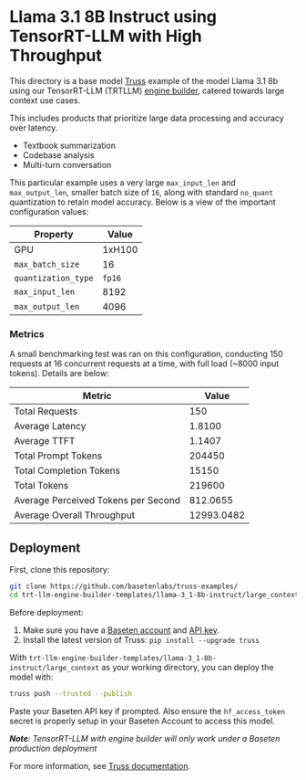 # Llama 3.1 8B Instruct using TensorRT-LLM with High Throughput

This directory is a base model [Truss](https://truss.baseten.co/) example of the model Llama 3.1 8b using our TensorRT-LLM (TRTLLM) [engine builder](https://docs.baseten.co/performance/engine-builder-overview), catered towards large context use cases.

This includes products that prioritize large data processing and accuracy over latency.
* Textbook summarization
* Codebase analysis
* Multi-turn conversation

This particular example uses a very large `max_input_len` and `max_output_len`, smaller batch size of `16`, along with standard `no_quant` quantization to retain model accuracy. Below is a view of the important configuration values:

| Property             | Value  |
|----------------------|--------|
| GPU                  | 1xH100 |
| `max_batch_size`     |   16   |
| `quantization_type`  | `fp16` |
| `max_input_len`      |  8192  |
| `max_output_len`     |  4096  |


### Metrics
A small benchmarking test was ran on this configuration, conducting 150 requests at 16 concurrent requests at a time, with full load (~8000 input tokens). Details are below:

| Metric                             | Value      |
|------------------------------------|------------|
| Total Requests                     | 150        |
| Average Latency                    | 1.8100     |
| Average TTFT                       | 1.1407     |
| Total Prompt Tokens                | 204450     |
| Total Completion Tokens            | 15150      |
| Total Tokens                       | 219600     |
| Average Perceived Tokens per Second| 812.0655   |
| Average Overall Throughput         | 12993.0482 |

## Deployment

First, clone this repository:

```sh
git clone https://github.com/basetenlabs/truss-examples/
cd trt-llm-engine-builder-templates/llama-3_1-8b-instruct/large_context
```

Before deployment:

1. Make sure you have a [Baseten account](https://app.baseten.co/signup) and [API key](https://app.baseten.co/settings/account/api_keys).
2. Install the latest version of Truss: `pip install --upgrade truss`

With `trt-llm-engine-builder-templates/llama-3_1-8b-instruct/large_context` as your working directory, you can deploy the model with:

```sh
truss push --trusted --publish
```

Paste your Baseten API key if prompted. Also ensure the `hf_access_token` secret is properly setup in your Baseten Account to access this model.

_**Note**: TensorRT-LLM with engine builder will only work under a Baseten production deployment_

For more information, see [Truss documentation](https://docs.baseten.co/performance/engine-builder-overview).
